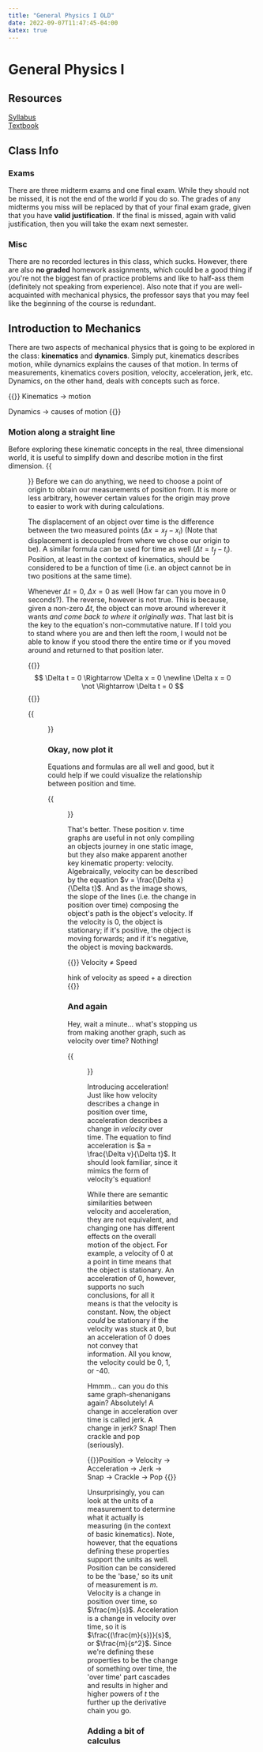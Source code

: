 ```yaml
---
title: "General Physics I OLD"
date: 2022-09-07T11:47:45-04:00
katex: true
---
```


# General Physics I

## Resources
[Syllabus]()  
[Textbook]()

## Class Info
### Exams
There are three midterm exams and one final exam. While they should not be missed, it is not the end of the world if you do so. The grades of any midterms you miss will be replaced by that of your final exam grade, given that you have **valid justification**. If the final is missed, again with valid justification, then you will take the exam next semester.
### Misc
There are no recorded lectures in this class, which sucks. However, there are also **no graded** homework assignments, which could be a good thing if you're not the biggest fan of practice problems and like to half-ass them (definitely not speaking from experience). Also note that if you are well-acquainted with mechanical physics, the professor says that you may feel like the beginning of the course is redundant.

## Introduction to Mechanics

There are two aspects of mechanical physics that is going to be explored in the class: **kinematics** and **dynamics**. Simply put, kinematics describes motion, while dynamics explains the causes of that motion. In terms of measurements, kinematics covers position, velocity, acceleration, jerk, etc. Dynamics, on the other hand, deals with concepts such as force.

{{<hint info>}}
Kinematics $\rightarrow$ motion

Dynamics $\rightarrow$ causes of motion
{{</hint>}}

### Motion along a straight line

Before exploring these kinematic concepts in the real, three dimensional world, it is useful to simplify down and describe motion in the first dimension. 
{{<figure src="http://teacher.pas.rochester.edu/PhyInq/Lectures/OneDimMotion/Chapter201.gif">}} 
Before we can do anything, we need to choose a point of origin to obtain our measurements of position from. It is more or less arbitrary, however certain values for the origin may prove to easier to work with during calculations. 

The displacement of an object over time is the difference between the two measured points $(\Delta x = x_f - x_i)$ (Note that displacement is decoupled from where we chose our origin to be). A similar formula can be used for time as well $(\Delta t = t_f - t_i)$. Position, at least in the context of kinematics, should be considered to be a function of time (i.e. an object cannot be in two positions at the same time).

Whenever $\Delta t = 0$, $\Delta x = 0$ as well (How far can you move in 0 seconds?). The reverse, however is not true. This is because, given a non-zero $\Delta t$, the object can move around wherever it wants *and come back to where it originally was*. That last bit is the key to the equation's non-commutative nature. If I told you to stand where you are and then left the room, I would not be able to know if you stood there the entire time or if you moved around and returned to that position later.

{{<hint info>}}
$$
	\Delta t = 0 \Rightarrow \Delta x = 0 \newline
	\Delta x = 0 \not \Rightarrow \Delta t = 0
$$
{{</hint>}}

{{<figure src="http://www.dynamicscience.com.au/tester/solutions1/flight/velocity/animatedisplacement1.gif">}}

### Okay, now plot it

Equations and formulas are all well and good, but it could help if we could visualize the relationship between position and time.

{{<figure src="https://efcms.engr.utk.edu/ef151-2019-08/m1/class-1-5/img/position-time%20graph.png">}}

That's better. These position v. time graphs are useful in not only compiling an objects journey in one static image, but they also make apparent another key kinematic property: velocity. Algebraically, velocity can be described by the equation $v = \frac{\Delta x}{\Delta t}$. And as the image shows, the slope of the lines (i.e. the change in position over time) composing the object's path is the object's velocity. If the velocity is 0, the object is stationary; if it's positive, the object is moving forwards; and if it's negative, the object is moving backwards.

{{<hint warning>}}
Velocity $\not =$ Speed 

hink of velocity as speed + a direction
{{</hint>}}

### And again

Hey, wait a minute... what's stopping us from making another graph, such as velocity over time? Nothing! 

{{<figure src="https://dr282zn36sxxg.cloudfront.net/datastreams/f-d%3A7983071df2e9ca651d0cfc6da1c1f50477d34647d3136a7e931d915e%2BIMAGE_THUMB_POSTCARD_TINY%2BIMAGE_THUMB_POSTCARD_TINY.1">}}

Introducing acceleration! Just like how velocity describes a change in position over time, acceleration describes a change in *velocity* over time. The equation to find acceleration is $a = \frac{\Delta v}{\Delta t}$. It should look familiar, since it mimics the form of velocity's equation! 

While there are semantic similarities between velocity and acceleration, they are not equivalent, and changing one has different effects on the overall motion of the object. For example, a velocity of 0 at a point in time means that the object is stationary. An acceleration of 0, however, supports no such conclusions, for all it means is that the velocity is constant. Now, the object *could* be stationary if the velocity was stuck at 0, but an acceleration of 0 does not convey that information. All you know, the velocity could be 0, 1, or -40.

Hmmm... can you do this same graph-shenanigans again? Absolutely! A change in acceleration over time is called jerk. A change in jerk? Snap! Then crackle and pop (seriously).

{{<hint info>}}Position $\rightarrow$ Velocity $\rightarrow$ Acceleration $\rightarrow$ Jerk $\rightarrow$ Snap $\rightarrow$ Crackle $\rightarrow$ Pop {{</hint>}}

Unsurprisingly, you can look at the units of a measurement to determine what it actually is measuring (in the context of basic kinematics). Note, however, that the equations defining these properties support the units as well. Position can be considered to be the 'base,' so its unit of measurement is $m$. Velocity is a change in position over time, so $\frac{m}{s}$. Acceleration is a change in velocity over time, so it is $\frac{(\frac{m}{s})}{s}$, or $\frac{m}{s^2}$. Since we're defining these properties to be the change of something over time, the 'over time' part cascades and results in higher and higher powers of $t$ the further up the derivative chain you go.

### Adding a bit of calculus

